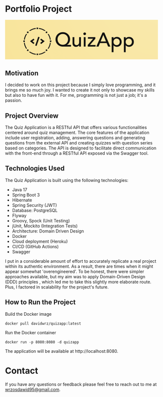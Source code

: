 # Portfolio Project

![Quiz Application Logo](src/main/resources/static/quizapp.png)

## Motivation

I decided to work on this project because I simply love programming, and it brings me so much joy.
I wanted to create it not only to showcase my skills but also to have fun with it.
For me, programming is not just a job; it's a passion.

## Project Overview

The Quiz Application is a RESTful API that offers various functionalities centered around quiz management.
The core features of the application include user registration, adding,
answering questions and generating questions from the external API and
creating quizzes with question series based on categories. 
The API is designed to facilitate direct communication with the front-end through a RESTful API exposed via the Swagger
tool.

## Technologies Used

The Quiz Application is built using the following technologies:

- Java 17
- Spring Boot 3
- Hibernate
- Spring Security (JWT)
- Database: PostgreSQL
- Flyway
- Groovy, Spock (Unit Testing)
- jUnit, Mockito (Integration Tests)
- Architecture: Domain Driven Design
- Docker
- Cloud deployment (Heroku)
- CI/CD (GitHub Actions)
- Swagger

I put in a considerable amount of effort to accurately replicate a real project within its authentic environment.
As a result, there are times when it might appear somewhat 'overengineered'.
To be honest, there were simpler approaches available, but my aim was to apply Domain-Driven Design (DDD) principles
, which led me to take this slightly more elaborate route. Plus, I factored in scalability for the project's future.
## How to Run the Project

Build the Docker image

```
docker pull davidwrz/quizapp:latest
```

Run the Docker container

```
docker run -p 8080:8080 -d quizapp
```

The application will be available at http://localhost:8080.

# Contact

If you have any questions or feedback please feel free to reach out to me at wrzosdawid95@gmail.com.